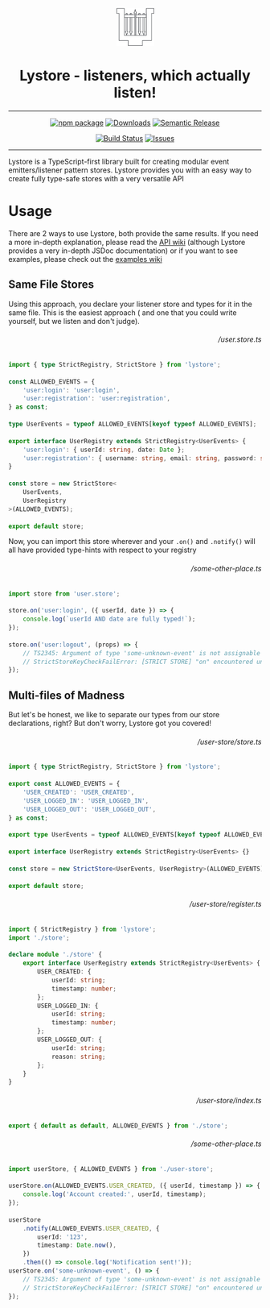 <p align="center">
    <img width="75" height="75" alt="Lystore Logo" src="docs/lystore-white-with-border.png" />
</p>
<h1 align="center">Lystore - listeners, which actually listen!</h1>

***

<div align="center">

[![npm package][npm-img]][npm-url]
[![Downloads][downloads-img]][downloads-url]
[![Semantic Release][semantic-release-img]][semantic-release-url]

[![Build Status][build-img]][build-url]
[![Issues][issues-img]][issues-url]

</div>

***

Lystore is a TypeScript-first library built for creating modular event emitters/listener pattern stores. Lystore
provides you with an easy way to create fully type-safe stores with a very versatile API

# Usage

There are 2 ways to use Lystore, both provide the same results. If you need a more in-depth explanation, please read
the [API wiki][api-examples-wiki-url] (although Lystore provides a very in-depth JSDoc documentation) or if you want to see examples, please check out the [examples wiki][api-examples-wiki-url]

## Same File Stores

Using this approach, you declare your listener store and types for it in the same file. This is the easiest approach (
and one that you could write yourself, but we listen and don't judge).

<h6 align="right">
/user.store.ts
</h6>

```typescript
import { type StrictRegistry, StrictStore } from 'lystore';

const ALLOWED_EVENTS = {
    'user:login': 'user:login',
    'user:registration': 'user:registration',
} as const;

type UserEvents = typeof ALLOWED_EVENTS[keyof typeof ALLOWED_EVENTS];

export interface UserRegistry extends StrictRegistry<UserEvents> {
    'user:login': { userId: string, date: Date };
    'user:registration': { username: string, email: string, password: string };
}

const store = new StrictStore<
    UserEvents,
    UserRegistry
>(ALLOWED_EVENTS);

export default store;
```

Now, you can import this store wherever and your `.on()` and `.notify()` will all have provided type-hints with respect to
your registry

<h6 align="right">
/some-other-place.ts
</h6>

```typescript
import store from 'user.store';

store.on('user:login', ({ userId, date }) => {
    console.log(`userId AND date are fully typed!`);
});

store.on('user:logout', (props) => {
    // TS2345: Argument of type 'some-unknown-event' is not assignable to parameter of type keyof UserRegistry
    // StrictStoreKeyCheckFailError: [STRICT STORE] "on" encountered unknown event: user:logout
});
```

## Multi-files of Madness

But let's be honest, we like to separate our types from our store declarations, right? But don't worry, Lystore got you
covered!

<h6 align="right">
/user-store/store.ts
</h6>

```typescript
import { type StrictRegistry, StrictStore } from 'lystore';

export const ALLOWED_EVENTS = {
    'USER_CREATED': 'USER_CREATED',
    'USER_LOGGED_IN': 'USER_LOGGED_IN',
    'USER_LOGGED_OUT': 'USER_LOGGED_OUT',
} as const;

export type UserEvents = typeof ALLOWED_EVENTS[keyof typeof ALLOWED_EVENTS];

export interface UserRegistry extends StrictRegistry<UserEvents> {}

const store = new StrictStore<UserEvents, UserRegistry>(ALLOWED_EVENTS);

export default store;
```

<h6 align="right">
/user-store/register.ts
</h6>

```typescript
import { StrictRegistry } from 'lystore';
import './store';

declare module './store' {
    export interface UserRegistry extends StrictRegistry<UserEvents> {
        USER_CREATED: {
            userId: string;
            timestamp: number;
        };
        USER_LOGGED_IN: {
            userId: string;
            timestamp: number;
        };
        USER_LOGGED_OUT: {
            userId: string;
            reason: string;
        };
    }
}
```

<h6 align="right">
/user-store/index.ts
</h6>

```typescript
export { default as default, ALLOWED_EVENTS } from './store';
```

<h6 align="right">
/some-other-place.ts
</h6>

```typescript
import userStore, { ALLOWED_EVENTS } from './user-store';

userStore.on(ALLOWED_EVENTS.USER_CREATED, ({ userId, timestamp }) => {
    console.log('Account created:', userId, timestamp);
});

userStore
    .notify(ALLOWED_EVENTS.USER_CREATED, {
        userId: '123',
        timestamp: Date.now(),
    })
    .then(() => console.log('Notification sent!'));
userStore.on('some-unknown-event', () => {
    // TS2345: Argument of type 'some-unknown-event' is not assignable to parameter of type keyof UserRegistry
    // StrictStoreKeyCheckFailError: [STRICT STORE] "on" encountered unknown event: some-unknown-event
});
```

[build-img]:https://github.com/CatOfJupit3r/lystore/actions/workflows/release.yml/badge.svg

[build-url]:https://github.com/CatOfJupit3r/lystore/actions/workflows/release.yml

[downloads-img]:https://img.shields.io/npm/d18m/lystore

[downloads-url]:https://npmtrends.com/lystore

[npm-img]:https://img.shields.io/npm/v/lystore

[npm-url]:https://www.npmjs.com/package/lystore

[issues-img]:https://img.shields.io/github/issues/CatOfJupit3r/lystore

[issues-url]:https://github.com/CatOfJupit3r/lystore/issues

[semantic-release-img]:https://img.shields.io/badge/%20%20%F0%9F%93%A6%F0%9F%9A%80-semantic--release-e10079.svg

[semantic-release-url]:https://github.com/semantic-release/semantic-release

[api-wiki-url]:https://github.com/CatOfJupit3r/lystore/wiki

[api-usage-wiki-url]:https://github.com/CatOfJupit3r/lystore/wiki/3.-Usage

[api-examples-wiki-url]:https://github.com/CatOfJupit3r/lystore/wiki/Examples-%7C-index
